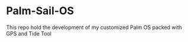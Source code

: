 Palm-Sail-OS
============

This repo hold the development of my customized Palm OS packed with GPS and Tide Tool